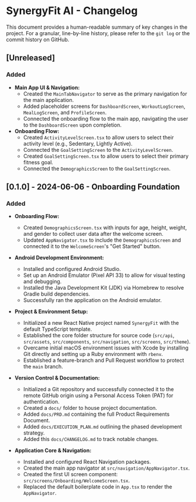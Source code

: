 # SynergyFit AI - Changelog

This document provides a human-readable summary of key changes in the project. For a granular, line-by-line history, please refer to the `git log` or the commit history on GitHub.

## [Unreleased]
### Added
- **Main App UI & Navigation:**
  - Created the `MainTabNavigator` to serve as the primary navigation for the main application.
  - Added placeholder screens for `DashboardScreen`, `WorkoutLogScreen`, `MealLogScreen`, and `ProfileScreen`.
  - Connected the onboarding flow to the main app, navigating the user to the `DashboardScreen` upon completion.
- **Onboarding Flow:**
  - Created `ActivityLevelScreen.tsx` to allow users to select their activity level (e.g., Sedentary, Lightly Active).
  - Connected the `GoalSettingScreen` to the `ActivityLevelScreen`.
  - Created `GoalSettingScreen.tsx` to allow users to select their primary fitness goal.
  - Connected the `DemographicsScreen` to the `GoalSettingScreen`.

## [0.1.0] - 2024-06-06 - Onboarding Foundation
### Added
- **Onboarding Flow:**
  - Created `DemographicsScreen.tsx` with inputs for age, height, weight, and gender to collect user data after the welcome screen.
  - Updated `AppNavigator.tsx` to include the `DemographicsScreen` and connected it to the `WelcomeScreen`'s "Get Started" button.

- **Android Development Environment:**
  - Installed and configured Android Studio.
  - Set up an Android Emulator (Pixel API 33) to allow for visual testing and debugging.
  - Installed the Java Development Kit (JDK) via Homebrew to resolve Gradle build dependencies.
  - Successfully ran the application on the Android emulator.

- **Project & Environment Setup:**
  - Initialized a new React Native project named `SynergyFit` with the default TypeScript template.
  - Established the core folder structure for source code (`src/api`, `src/assets`, `src/components`, `src/navigation`, `src/screens`, `src/theme`).
  - Overcame initial macOS environment issues with Xcode by installing Git directly and setting up a Ruby environment with `rbenv`.
  - Established a feature-branch and Pull Request workflow to protect the `main` branch.

- **Version Control & Documentation:**
  - Initialized a Git repository and successfully connected it to the remote GitHub origin using a Personal Access Token (PAT) for authentication.
  - Created a `docs/` folder to house project documentation.
  - Added `docs/PRD.md` containing the full Product Requirements Document.
  - Added `docs/EXECUTION_PLAN.md` outlining the phased development strategy.
  - Added this `docs/CHANGELOG.md` to track notable changes.

- **Application Core & Navigation:**
  - Installed and configured React Navigation packages.
  - Created the main app navigator at `src/navigation/AppNavigator.tsx`.
  - Created the first UI screen component: `src/screens/Onboarding/WelcomeScreen.tsx`.
  - Replaced the default boilerplate code in `App.tsx` to render the `AppNavigator`.
